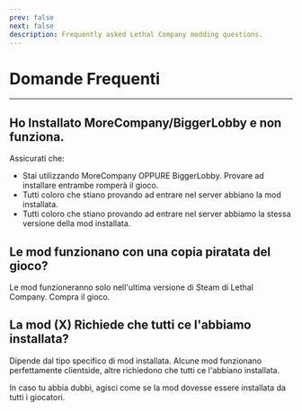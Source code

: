 ```yaml
---
prev: false
next: false
description: Frequently asked Lethal Company modding questions.
---
```


# Domande Frequenti

***

## Ho Installato MoreCompany/BiggerLobby e non funziona.

Assicurati che:

- Stai utilizzando MoreCompany OPPURE BiggerLobby. Provare ad installare entrambe romperà il gioco.
- Tutti coloro che stiano provando ad entrare nel server abbiano la mod installata.
- Tutti coloro che stiano provando ad entrare nel server abbiamo la stessa versione della mod installata.

## Le mod funzionano con una copia piratata del gioco?

Le mod funzioneranno solo nell'ultima versione di Steam di Lethal Company. Compra il gioco.

## La mod (X) Richiede che tutti ce l'abbiamo installata?

Dipende dal tipo specifico di mod installata. Alcune mod funzionano perfettamente clientside, altre richiedono che tutti ce l'abbiano installata.

In caso tu abbia dubbi, agisci come se la mod dovesse essere installata da tutti i giocatori.
